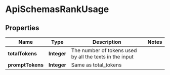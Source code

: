 

# ApiSchemasRankUsage


## Properties

| Name | Type | Description | Notes |
|------------ | ------------- | ------------- | -------------|
|**totalTokens** | **Integer** | The number of tokens used by all the texts in the input |  |
|**promptTokens** | **Integer** | Same as total_tokens |  |



